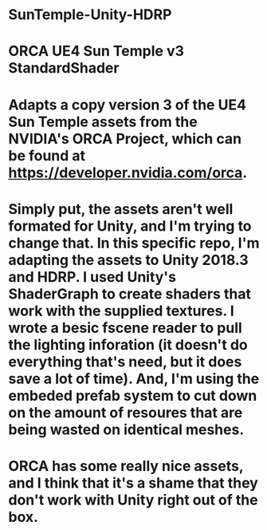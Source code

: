 # SunTemple-Unity-HDRP
#
# ORCA UE4 Sun Temple v3 StandardShader
#
# Adapts a copy version 3 of the UE4 Sun Temple assets from the NVIDIA's ORCA Project, which can be found at https://developer.nvidia.com/orca.
#
# Simply put, the assets aren't well formated for Unity, and I'm trying to change that. In this specific repo, I'm adapting the assets to Unity 2018.3 and HDRP. I used Unity's ShaderGraph to create shaders that work with the supplied textures. I wrote a besic fscene reader to pull the lighting inforation (it doesn't do everything that's need, but it does save a lot of time). And, I'm using the embeded prefab system to cut down on the amount of resoures that are being wasted on identical meshes.
#
# ORCA has some really nice assets, and I think that it's a shame that they don't work with Unity right out of the box.
#
